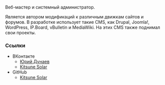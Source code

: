 Веб-мастер и системный администратор.

Является автором модификаций к различным движкам сайтов и форумов. В разработке использует такие CMS, как Drupal, Joomla!, WordPress, IP.Board, vBulletin и MediaWiki. На этих CMS также поднимал свои проекты.

### Ссылки

- ВКонтакте
  - [Юрий Дунаев](https://vk.com/id309156339)
  - [Kitsune Solar](https://vk.com/public94099033)
- GitHub
  - [Kitsune Solar](https://github.com/KitsuneSolar)